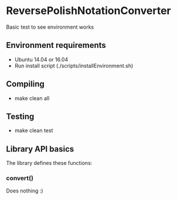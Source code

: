 # ReversePolishNotationConverter
Basic test to see environment works

## Environment requirements
*	Ubuntu 14.04 or 16.04
*	Run install script (./scripts/installEnvironment.sh)

## Compiling
*	make clean all

## Testing
*	make clean test

## Library API basics
The library defines these functions:
### convert()
Does nothing :)
